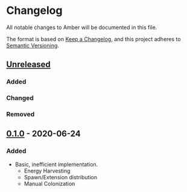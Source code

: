 # Changelog
All notable changes to Amber will be documented in this file.

The format is based on [Keep a Changelog](https://keepachangelog.com/en/1.0.0/),
and this project adheres to [Semantic Versioning](https://semver.org/spec/v2.0.0.html).

## [Unreleased]
### Added
### Changed
### Removed

## [0.1.0] - 2020-06-24
### Added
- Basic, inefficient implementation.
  - Energy Harvesting
  - Spawn/Extension distribution
  - Manual Colonization

[Unreleased]: https://github.com/brisberg/amber/compare/v0.1.0...HEAD
[0.1.0]: https://github.com/brisberg/amber/releases/tag/v0.1.0
